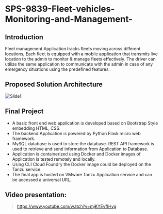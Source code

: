 # SPS-9839-Fleet-vehicles-Monitoring-and-Management-

## Introduction
Fleet management Application tracks fleets moving across different locations, Each fleet is equipped with a mobile application that transmits live location
to the admin to monitor & manage fleets effectively. The driver can utilize the same application to communicate with the admin in case of any emergency situations 
using the predefined features.

## Proposed Solution Architecture

![Slide1](https://user-images.githubusercontent.com/44544565/119506552-a7e77600-bd8b-11eb-931e-3472848e3881.JPG)

## Final Project
- A basic front end web application is developed based on Bootstrap Style embedding HTML, CSS.
- The backend Application is powered by Python Flask micro web framework.
- MySQL database is used to store the database. REST API framework is used to retrieve and send information from Application to Database.
- Application is containerized using Docker and Docker images of Application is tested remotely and locally. 
- Using CLI Cloud Foundry the Docker image could be deployed on the Tanzu service.
- The final app is hosted on VMware Tanzu Application service and can be accessed a universal URL.

## Video presentation: 
> https://www.youtube.com/watch?v=mjKYEvfIHvg

